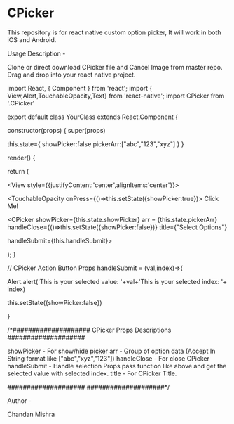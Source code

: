 # CPicker
This repository is for react native custom option picker, It will work in both iOS and Android.



Usage Description - 

Clone or direct download CPicker file and Cancel Image from master repo.
Drag and drop into your react native project.

import React, { Component } from 'react';
import { View,Alert,TouchableOpacity,Text} from 'react-native';
import CPicker from '.CPicker'

export default class YourClass extends React.Component  { 

constructor(props) {
super(props)

this.state={
showPicker:false
pickerArr:["abc","123","xyz"]
}
}

render() {

return (

<View style={{justifyContent:'center',alignItems:'center'}}>

<TouchableOpacity onPress={()=>this.setState({showPicker:true})>
<Text>Click Me!</Text>
</TouchableOpacity>

<CPicker
showPicker={this.state.showPicker} 
arr = {this.state.pickerArr}
handleClose={()=>this.setState({showPicker:false})}
title={"Select Options"}

handleSubmit={this.handleSubmit}>

</CPicker>

</View>

);
}



// CPicker Action Button Props
handleSubmit = (val,index)=>{

Alert.alert('This is your selected value: '+val+'This is your selected index: '+ index)

this.setState({showPicker:false})  

}


/*####################  CPicker Props Descriptions ####################

showPicker   -  For show/hide picker
arr  -   Group of option data (Accept In String format like ["abc","xyz","123"])
handleClose  - For close CPicker
handleSubmit  -  Handle selection Props pass function like above and get the selected value with selected index.
title   - For CPicker Title.

#################### ####################*/


Author - 

Chandan Mishra
